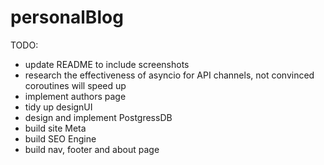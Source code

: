 # personalBlog
TODO: 

- update README to include screenshots
- research the effectiveness of asyncio for API channels, not convinced coroutines will speed up
- implement authors page
- tidy up designUI
- design and implement PostgressDB
- build site Meta
- build SEO Engine
- build nav, footer and about page
